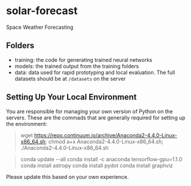 # solar-forecast
Space Weather Forecasting

## Folders ##

* training: the code for generating trained neural networks
* models: the trained output from the training folders
* data: data used for rapid prototyping and local evaluation. The full datasets should be at `/datasets` on the server

## Setting Up Your Local Environment ##

You are responsible for managing your own version of Python on the servers. These are the commads that are generally required for setting up the environment:

> wget https://repo.continuum.io/archive/Anaconda2-4.4.0-Linux-x86_64.sh; chmod a+x Anaconda2-4.4.0-Linux-x86_64.sh; ./Anaconda2-4.4.0-Linux-x86_64.sh

> conda update --all
> conda install -c anaconda tensorflow-gpu=1.1.0
> conda install astropy
> conda install pydot
> conda install graphviz

Please update this based on your own experience.